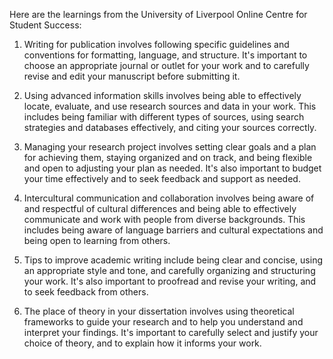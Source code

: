 Here are the learnings from the University of Liverpool Online Centre for Student Success:

1. Writing for publication involves following specific guidelines and conventions for formatting, language, and structure. It's important to choose an appropriate journal or outlet for your work and to carefully revise and edit your manuscript before submitting it.

2. Using advanced information skills involves being able to effectively locate, evaluate, and use research sources and data in your work. This includes being familiar with different types of sources, using search strategies and databases effectively, and citing your sources correctly.

3. Managing your research project involves setting clear goals and a plan for achieving them, staying organized and on track, and being flexible and open to adjusting your plan as needed. It's also important to budget your time effectively and to seek feedback and support as needed.

4. Intercultural communication and collaboration involves being aware of and respectful of cultural differences and being able to effectively communicate and work with people from diverse backgrounds. This includes being aware of language barriers and cultural expectations and being open to learning from others.

5. Tips to improve academic writing include being clear and concise, using an appropriate style and tone, and carefully organizing and structuring your work. It's also important to proofread and revise your writing, and to seek feedback from others.

6. The place of theory in your dissertation involves using theoretical frameworks to guide your research and to help you understand and interpret your findings. It's important to carefully select and justify your choice of theory, and to explain how it informs your work.

